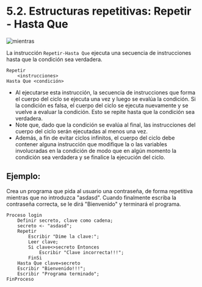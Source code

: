 # 5.2. Estructuras repetitivas: Repetir - Hasta Que

![mientras](../curso/u21/img/repetir.png)

La instrucción `Repetir-Hasta Que` ejecuta una secuencia de instrucciones hasta que la condición sea verdadera.

```
Repetir
    <instrucciones>
Hasta Que <condición>
```

* Al ejecutarse esta instrucción, la secuencia de instrucciones que forma el cuerpo del ciclo se ejecuta una vez y luego se evalúa la condición. Si la condición es falsa, el cuerpo del ciclo se ejecuta nuevamente y se vuelve a evaluar la condición. Esto se repite hasta que la condición sea verdadera.
* Note que, dado que la condición se evalúa al final, las instrucciones del cuerpo del ciclo serán ejecutadas al menos una vez.
* Además, a fin de evitar ciclos infinitos, el cuerpo del ciclo debe contener alguna instrucción que modifique la o las variables involucradas en la condición de modo que en algún momento la condición sea verdadera y se finalice la ejecución del ciclo.

## Ejemplo:

Crea un programa que pida al usuario una contraseña, de forma repetitiva mientras que no introduzca "asdasd". Cuando finalmente escriba la contraseña correcta, se le dirá "Bienvenido" y terminará el programa.

```
Proceso login
	Definir secreto, clave como cadena;
	secreto <- "asdasd";
	Repetir
		Escribir "Dime la clave:";
		Leer clave;
		Si clave<>secreto Entonces
			Escribir "Clave incorrecta!!!";
		FinSi
	Hasta Que clave=secreto
	Escribir "Bienvenido!!!";
	Escribir "Programa terminado";
FinProceso
```
